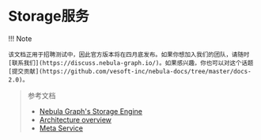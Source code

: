 # Storage服务

!!! Note
    
    该文档正用于招聘测试中，因此官方版本将在四月底发布。如果你想加入我们的团队，请随时[联系我们](https://discuss.nebula-graph.io/)。如果感兴趣，你也可以对这个话题[提交贡献](https://github.com/vesoft-inc/nebula-docs/tree/master/docs-2.0)。
>
>参考文档
>
>* [Nebula Graph's Storage Engine](https://nebula-graph.io/posts/nebula-graph-storage-engine-overview/)
>* [Architecture overview](1.architecture-overview.md)
>* [Meta Service](2.meta-service.md)
